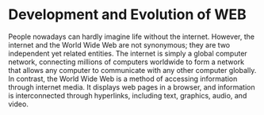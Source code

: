 # Development and Evolution of WEB

People nowadays can hardly imagine life without the internet. However, the internet and the World Wide Web are not synonymous; they are two independent yet related entities. The internet is simply a global computer network, connecting millions of computers worldwide to form a network that allows any computer to communicate with any other computer globally. In contrast, the World Wide Web is a method of accessing information through internet media. It displays web pages in a browser, and information is interconnected through hyperlinks, including text, graphics, audio, and video.
